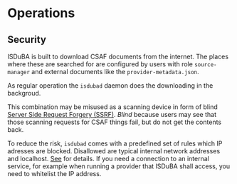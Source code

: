 <!--
 This file is Free Software under the Apache-2.0 License
 without warranty, see README.md and LICENSES/Apache-2.0.txt for details.

 SPDX-License-Identifier: Apache-2.0

 SPDX-FileCopyrightText: 2024 German Federal Office for Information Security (BSI) <https://www.bsi.bund.de>
 Software-Engineering: 2024 Intevation GmbH <https://intevation.de>
-->

# Operations

## Security

ISDuBA is built to download CSAF documents from the internet.
The places where these are searched for are configured by users
with role `source-manager` and external documents like the
`provider-metadata.json`.

As regular operation the `isdubad` daemon does the downloading
in the backgroud.

This combination may be misused as a scanning device in form of blind
[Server Side Request Forgery (SSRF)](https://owasp.org/www-community/attacks/Server_Side_Request_Forgery).
_Blind_ because users may see that those scanning requests for CSAF things
fail, but do not get the contents back.

To reduce the risk, `isdubad` comes with a predefined set of rules which
IP adresses are blocked. Disallowed are typical internal network addresses
and localhost.  [See](./isdubad-config.md#section_general) for details.
If you need a connection to an internal service, for example when
running a provider that ISDuBA shall access,
you need to whitelist the IP address.
